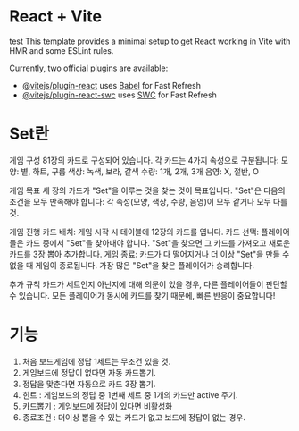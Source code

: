# React + Vite
test
This template provides a minimal setup to get React working in Vite with HMR and some ESLint rules.

Currently, two official plugins are available:

- [@vitejs/plugin-react](https://github.com/vitejs/vite-plugin-react/blob/main/packages/plugin-react/README.md) uses [Babel](https://babeljs.io/) for Fast Refresh
- [@vitejs/plugin-react-swc](https://github.com/vitejs/vite-plugin-react-swc) uses [SWC](https://swc.rs/) for Fast Refresh

# Set란
게임 구성
81장의 카드로 구성되어 있습니다.
각 카드는 4가지 속성으로 구분됩니다:
모양: 별, 하트, 구름
색상: 녹색, 보라, 갈색
수량: 1개, 2개, 3개
음영: X, 절반, O

게임 목표
세 장의 카드가 "Set"을 이루는 것을 찾는 것이 목표입니다. "Set"은 다음의 조건을 모두 만족해야 합니다:
각 속성(모양, 색상, 수량, 음영)이 모두 같거나 모두 다를 것.

게임 진행
카드 배치: 게임 시작 시 테이블에 12장의 카드를 엽니다.
카드 선택: 플레이어들은 카드 중에서 "Set"을 찾아내야 합니다. "Set"을 찾으면 그 카드를 가져오고 새로운 카드를 3장 뽑아 추가합니다.
게임 종료: 카드가 다 떨어지거나 더 이상 "Set"을 만들 수 없을 때 게임이 종료됩니다. 가장 많은 "Set"을 찾은 플레이어가 승리합니다.

추가 규칙
카드가 세트인지 아닌지에 대해 의문이 있을 경우, 다른 플레이어들이 판단할 수 있습니다.
모든 플레이어가 동시에 카드를 찾기 때문에, 빠른 반응이 중요합니다!

# 기능
1. 처음 보드게임에 정답 1세트는 무조건 있을 것.
2. 게임보드에 정답이 없다면 자동 카드뽑기.
3. 정답을 맞춘다면 자동으로 카드 3장 뽑기.
4. 힌트 : 게임보드의 정답 중 1번째 세트 중 1개의 카드만 active 주기.
5. 카드뽑기 : 게임보드에 정답이 있다면 비활성화
6. 종료조건 : 더이상 뽑을 수 있는 카드가 없고 보드에 정답이 없는 경우.
